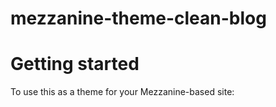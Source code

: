 # mezzanine-theme-clean-blog

# Getting started
To use this as a theme for your Mezzanine-based site:
